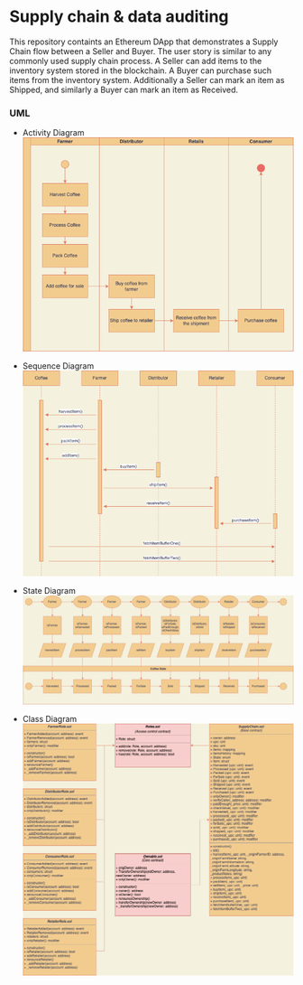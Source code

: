 # Supply chain & data auditing

This repository containts an Ethereum DApp that demonstrates a Supply Chain flow between a Seller and Buyer. The user story is similar to any commonly used supply chain process. A Seller can add items to the inventory system stored in the blockchain. A Buyer can purchase such items from the inventory system. Additionally a Seller can mark an item as Shipped, and similarly a Buyer can mark an item as Received.

### UML

* Activity Diagram
![Activity Diagram](UML/ActivityDiagram.drawio.png)

* Sequence Diagram
![Sequence Diagram](UML/SequenceDiagram.drawio.png)

* State Diagram
![State Diagram](UML/StateDiagram.drawio.png)

* Class Diagram
![Class Diagram](UML/ClassDiagram.drawio.png)